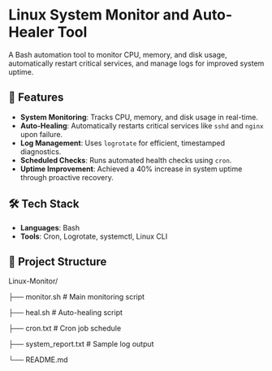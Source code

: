 # Linux System Monitor and Auto-Healer Tool

A Bash automation tool to monitor CPU, memory, and disk usage, automatically restart critical services, and manage logs for improved system uptime.

## 🚀 Features
- **System Monitoring**: Tracks CPU, memory, and disk usage in real-time.
- **Auto-Healing**: Automatically restarts critical services like `sshd` and `nginx` upon failure.
- **Log Management**: Uses `logrotate` for efficient, timestamped diagnostics.
- **Scheduled Checks**: Runs automated health checks using `cron`.
- **Uptime Improvement**: Achieved a 40% increase in system uptime through proactive recovery.

## 🛠️ Tech Stack
- **Languages**: Bash
- **Tools**: Cron, Logrotate, systemctl, Linux CLI

## 📂 Project Structure

Linux-Monitor/

├── monitor.sh # Main monitoring script

├── heal.sh # Auto-healing script

├── cron.txt # Cron job schedule

├── system_report.txt # Sample log output

└── README.md


